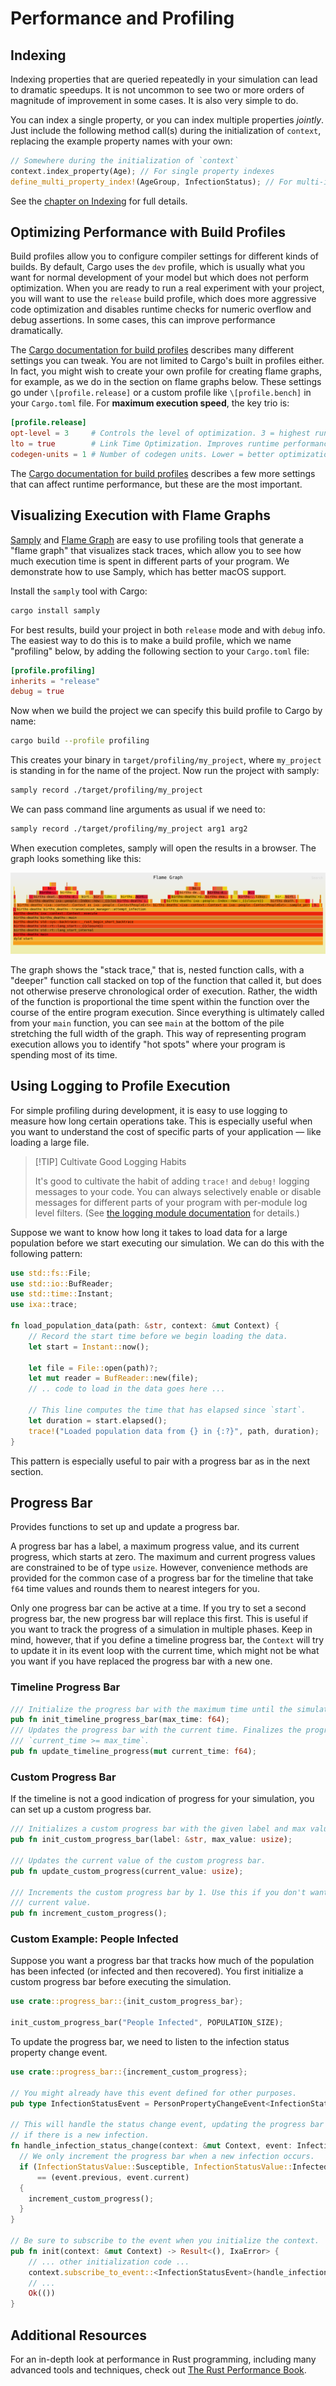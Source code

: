 # Performance and Profiling

## Indexing

Indexing properties that are queried repeatedly in your simulation can
lead to dramatic speedups. It is not uncommon to see two or more orders
of magnitude of improvement in some cases. It is also very simple to do.

You can index a single property, or you can index multiple properties
*jointly*. Just include the following method call(s) during the initialization
of `context`, replacing the example property names with your own:

```rust
// Somewhere during the initialization of `context`
context.index_property(Age); // For single property indexes
define_multi_property_index!(AgeGroup, InfectionStatus); // For multi-indexes
```

See the [chapter on Indexing](indexing.md) for full details.

## Optimizing Performance with Build Profiles

Build profiles allow you to configure compiler settings for different kinds of builds.
By default, Cargo uses the `dev` profile, which is usually what you want for normal
development of your model but which does not perform optimization. When you are ready to
run a real experiment with your project, you will want to use the `release` build profile,
which does more aggressive code optimization and disables runtime checks for numeric
overflow and debug assertions. In some cases, this can improve performance dramatically.

The [Cargo documentation for build profiles](https://doc.rust-lang.org/cargo/reference/profiles.html)
describes many different settings you can tweak. You are not limited to Cargo's built in profiles
either. In fact, you might wish to create your own profile for creating flame graphs, for example, as
we do in the section on flame graphs below. These settings go under `\[profile.release]` or a custom
profile like `\[profile.bench]` in your `Cargo.toml` file. For **maximum execution speed**, the key
trio is:

```toml
[profile.release]
opt-level = 3     # Controls the level of optimization. 3 = highest runtime speed. "s"/"z" = size-optimized.
lto = true        # Link Time Optimization. Improves runtime performance by optimizing across crate boundaries.
codegen-units = 1 # Number of codegen units. Lower = better optimization. 1 enables whole-program optimization.
```

The [Cargo documentation for build profiles](https://doc.rust-lang.org/cargo/reference/profiles.html) describes
a few more settings that can affect runtime performance, but these are the most important.

## Visualizing Execution with Flame Graphs

[Samply](https://github.com/mstange/samply/) and
[Flame Graph](https://github.com/flamegraph-rs/flamegraph) are easy to use
profiling tools that generate a "flame graph" that visualizes stack traces,
which allow you to see how much execution time is spent in different parts of
your program. We demonstrate how to use Samply, which has better macOS support.

Install the `samply` tool with Cargo:

```bash
cargo install samply
```

For best results, build your project in both `release` mode and with `debug`
info. The easiest way to do this is to make a build profile, which we name
"profiling" below, by adding the following section to your ` Cargo.toml ` file:

```toml
[profile.profiling]
inherits = "release"
debug = true
```

Now when we build the project we can specify this build profile to Cargo by name:

```bash
cargo build --profile profiling
```

This creates your binary in `target/profiling/my_project`, where `my_project`
is standing in for the name of the project. Now run the project with samply:

```bash
samply record ./target/profiling/my_project
```

We can pass command line arguments as usual if we need to:

```bash
samply record ./target/profiling/my_project arg1 arg2
```

When execution completes, samply will open the results in a browser. The graph looks
something like this:

![Flame Graph](../assets/flamegraph.svg)

The graph shows the "stack trace," that is, nested function calls, with a "deeper" function
call stacked on top of the function that called it, but does not otherwise preserve
chronological order of execution. Rather, the width of the function is proportional the time
spent within the function over the course of the entire program execution. Since everything
is ultimately called from your `main` function, you can see `main` at the bottom of the
pile stretching the full width of the graph. This way of representing program execution
allows you to identify "hot spots" where your program is spending most of its time.

## Using Logging to Profile Execution

For simple profiling during development, it is easy to use logging to measure how
long certain operations take. This is especially useful when you want to understand
the cost of specific parts of your application — like loading a large file.

> [!TIP] Cultivate Good Logging Habits
>
> It's good to cultivate the habit of adding `trace!` and `debug!` logging
> messages to your code. You can always selectively enable or disable messages
> for different parts of your program with per-module log level filters. (See
> [the logging module documentation](https://ixa.rs/doc/ixa/log/index.html) for details.)

Suppose we want to know how long it takes to load data for a large population
before we start executing our simulation. We can do this with the following pattern:

```rust
use std::fs::File;
use std::io::BufReader;
use std::time::Instant;
use ixa::trace;

fn load_population_data(path: &str, context: &mut Context) {
    // Record the start time before we begin loading the data.
    let start = Instant::now();

    let file = File::open(path)?;
    let mut reader = BufReader::new(file);
    // .. code to load in the data goes here ...

    // This line computes the time that has elapsed since `start`.
    let duration = start.elapsed();
    trace!("Loaded population data from {} in {:?}", path, duration);
}
```

This pattern is especially useful to pair with a progress bar as in the next section.

## Progress Bar

Provides functions to set up and update a progress bar.

A progress bar has a label, a maximum progress value, and its current progress, which
starts at zero. The maximum and current progress values are constrained to be of type
`usize`. However, convenience methods are provided for the common case of a progress bar
for the timeline that take `f64` time values and rounds them to nearest integers for you.

Only one progress bar can be active at a time. If you try to set a second progress bar, the
new progress bar will replace this first. This is useful if you want to track the progress
of a simulation in multiple phases. Keep in mind, however, that if you define a timeline
progress bar, the `Context` will try to update it in its event loop with the current time,
which might not be what you want if you have replaced the progress bar with a new one.

### Timeline Progress Bar

```rust
/// Initialize the progress bar with the maximum time until the simulation ends.
pub fn init_timeline_progress_bar(max_time: f64);
/// Updates the progress bar with the current time. Finalizes the progress bar when
/// `current_time >= max_time`.
pub fn update_timeline_progress(mut current_time: f64);
```

### Custom Progress Bar

If the timeline is not a good indication of progress for your simulation, you can set up a
custom progress bar.

```rust
/// Initializes a custom progress bar with the given label and max value.
pub fn init_custom_progress_bar(label: &str, max_value: usize);

/// Updates the current value of the custom progress bar.
pub fn update_custom_progress(current_value: usize);

/// Increments the custom progress bar by 1. Use this if you don't want to keep track of the
/// current value.
pub fn increment_custom_progress();
```

### Custom Example: People Infected

Suppose you want a progress bar that tracks how much of the population has been infected (or
infected and then recovered). You first initialize a custom progress bar before executing
the simulation.

```rust
use crate::progress_bar::{init_custom_progress_bar};

init_custom_progress_bar("People Infected", POPULATION_SIZE);
```

To update the progress bar, we need to listen to the infection status property change event.

```rust
use crate::progress_bar::{increment_custom_progress};

// You might already have this event defined for other purposes.
pub type InfectionStatusEvent = PersonPropertyChangeEvent<InfectionStatus>;

// This will handle the status change event, updating the progress bar
// if there is a new infection.
fn handle_infection_status_change(context: &mut Context, event: InfectionStatusEvent) {
  // We only increment the progress bar when a new infection occurs.
  if (InfectionStatusValue::Susceptible, InfectionStatusValue::Infected)
      == (event.previous, event.current)
  {
    increment_custom_progress();
  }
}

// Be sure to subscribe to the event when you initialize the context.
pub fn init(context: &mut Context) -> Result<(), IxaError> {
    // ... other initialization code ...
    context.subscribe_to_event::<InfectionStatusEvent>(handle_infection_status_change);
    // ...
    Ok(())
}
```

## Additional Resources

For an in-depth look at performance in Rust programming, including
many advanced tools and techniques, check out [The Rust Performance
Book](https://nnethercote.github.io/perf-book/title-page.html).

